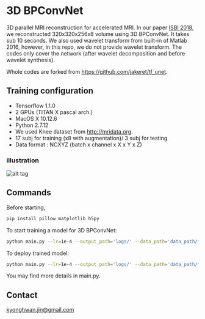 # 3D BPConvNet

3D parallel MRI reconstruction for accelerated MRI. In our paper [ISBI 2018](https://embs.papercept.net/conferences/conferences/ISBI18/program/ISBI18_ContentListWeb_2.html#thpo-04_15), we reconstructed 320x320x256x8 volume using 3D BPConvNet. It takes sub 10 seconds. We also used wavelet transform from built-in of Matlab 2016, however, in this repo, we do not provide wavelet transform. The codes only cover the network (after wavelet decomposition and before wavelet synthesis).

Whole codes are forked from https://github.com/jakeret/tf_unet.

## Training configuration
* Tensorflow 1.1.0
* 2 GPUs (TITAN X pascal arch.)
* MacOS X 10.12.6
* Python 2.7.12
* We used Knee dataset from http://mridata.org. 
* 17 subj for training (x8 with augmentation)/ 3 subj for testing
* Data format : NCXYZ (batch x channel x X x Y x Z)

### illustration
![alt tag](https://github.com/panakino/3dbpconv/blob/master/structure.png)

## Commands
Before starting,
```bash
pip install pillow matplotlib h5py
```

To start training a model for 3D BPConvNet:
```bash
python main.py --lr=1e-4 --output_path='logs/' --data_path='data_path/*.h5' --test_path='test_path/*.h5' --features_root=32 --layers=5 --is_training=True
```

To deploy trained model:
```bash
python main.py --lr=1e-4 --output_path='logs/' --data_path='data_path/*.h5' --test_path='test_path/*.h5' --features_root=32 --layers=5 --is_training=False
```

You may find more details in main.py.


## Contact
kyonghwan.jin@gmail.com
